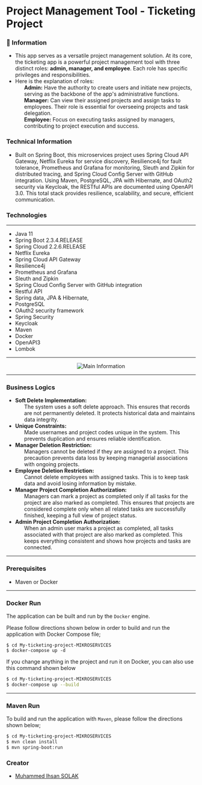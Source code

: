 # Project Management Tool - Ticketing Project

### 📖 Information

<ul style="list-style-type:disc">
  <li>This app serves as a versatile
project management solution. At its core, the ticketing app is a powerful project management tool with
three distinct roles: <b>admin, manager, and employee</b>. Each role has specific
privileges and responsibilities.</li> 
  <li>Here is the explanation of roles:
       <ul><b>Admin:</b> Have the authority to create users and initiate new projects,
serving as the backbone of the app's administrative functions.</ul> <ul><b>Manager:</b> Can view their assigned projects and assign tasks to
employees. Their role is essential for overseeing projects and task
delegation.</ul> <ul><b>Employee:</b>  Focus on executing tasks assigned by managers,
contributing to project execution and success.</ul>
  </li>
</ul>

### Technical Information
<ul style="list-style-type:disc">
<li>Built on Spring Boot, this microservices project uses Spring Cloud API Gateway, Netflix Eureka for service discovery, Resilience4j for fault tolerance, Prometheus and Grafana for monitoring, Sleuth and Zipkin for distributed tracing, and Spring Cloud Config Server with GitHub integration. Using Maven, PostgreSQL, JPA with Hibernate, and OAuth2 security via Keycloak, the RESTful APIs are documented using OpenAPI 3.0. This total stack provides resilience, scalability, and secure, efficient communication.</li>
</ul>

### Technologies

---
- Java 11
- Spring Boot 2.3.4.RELEASE
- Spring Cloud 2.2.6.RELEASE
- Netflix Eureka
- Spring Cloud API Gateway
- Resilience4j
- Prometheus and Grafana
- Sleuth and Zipkin
- Spring Cloud Config Server with GitHub integration
- Restful API
- Spring data, JPA & Hibernate,
- PostgreSQL
- OAuth2 security framework
- Spring Security
- Keycloak
- Maven
- Docker 
- OpenAPI3
- Lombok

---
<p align="center">
    <img src="ticketing_project_microservices_architecture.png" alt="Main Information">
</p>

---
### Business Logics

<ul style="list-style-type:disc">
<li><B>Soft Delete Implementation:</B>
<ul>The system uses a soft delete approach. This ensures that records are not permanently deleted. It protects historical data and maintains data integrity.</ul>
</li>

<li><B>Unique Constraints:</B>
<ul>Made usernames and project codes unique in the system. This prevents duplication and ensures reliable identification.</ul>
</li>

<li><B>Manager Deletion Restriction:</B>
<ul>Managers cannot be deleted if they are assigned to a project. This precaution prevents data loss by keeping managerial associations with ongoing projects.</ul>
</li>

<li><B>Employee Deletion Restriction:</B>
<ul>Cannot delete employees with assigned tasks. This is to keep task data and avoid losing information by mistake.</ul>
</li>

<li><B>Manager Project Completion Authorization:</B>
<ul>Managers can mark a project as completed only if all tasks for the project are also marked as completed. This ensures that projects are considered complete only when all related tasks are successfully finished, keeping a full view of project status.</ul>
</li>

<li><B>Admin Project Completion Authorization:</B>
<ul>When an admin user marks a project as completed, all tasks associated with that project are also marked as completed. This keeps everything consistent and shows how projects and tasks are connected.</ul>
</li>
</ul>


---

### Prerequisites


- Maven or Docker
---


### Docker Run

The application can be built and run by the `Docker` engine.

Please follow directions shown below in order to build and run the application with Docker Compose file;

```
$ cd My-ticketing-project-MIKROSERVICES
$ docker-compose up -d
```

If you change anything in the project and run it on Docker, you can also use this command shown below

```sh
$ cd My-ticketing-project-MIKROSERVICES
$ docker-compose up --build
```

---
### Maven Run
To build and run the application with `Maven`, please follow the directions shown below;

```sh
$ cd My-ticketing-project-MIKROSERVICES
$ mvn clean install
$ mvn spring-boot:run
```


### Creator

- [Muhammed Ihsan SOLAK](https://github.com/muhammedihsansolak)